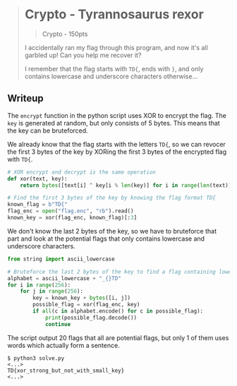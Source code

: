 > # Crypto - Tyrannosaurus rexor
> > Crypto - 150pts
>
> I accidentally ran my flag through this program, and now it's all garbled up! Can you help me recover it?
>
> I remember that the flag starts with `TD{`, ends with `}`, and only contains lowercase and underscore characters otherwise...


## Writeup
The `encrypt` function in the python script uses XOR to encrypt the flag. The `key` is generated at random, but only consists of 5 bytes. This means that the key can be bruteforced.

We already know that the flag starts with the letters `TD{`, so we can revocer the first 3 bytes of the key by XORing the first 3 bytes of the encrypted flag with `TD{`.
```python
# XOR encrypt and decrypt is the same operation
def xor(text, key):
    return bytes([text[i] ^ key[i % len(key)] for i in range(len(text))])

# Find the first 3 bytes of the key by knowing the flag format TD{
known_flag = b"TD{"
flag_enc = open("flag.enc", "rb").read()
known_key = xor(flag_enc, known_flag)[:3]
```

We don't know the last 2 bytes of the key, so we have to bruteforce that part and look at the potential flags that only contains lowercase and underscore characters.
```python
from string import ascii_lowercase

# Bruteforce the last 2 bytes of the key to find a flag containing lowercase only
alphabet = ascii_lowercase + "_{}TD"
for i in range(256):
    for j in range(256):
        key = known_key + bytes([i, j])
        possible_flag = xor(flag_enc, key)
        if all(c in alphabet.encode() for c in possible_flag):
            print(possible_flag.decode())
            continue
```

The script output 20 flags that all are potential flags, but only 1 of them uses words which actually form a sentence.

```console
$ python3 solve.py
<...>
TD{xor_strong_but_not_with_small_key}
<...>
```
